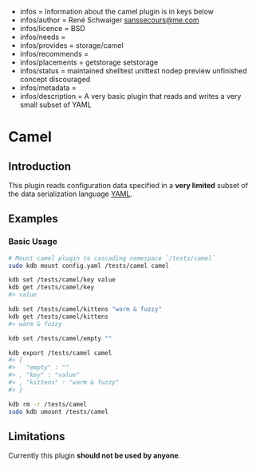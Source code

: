 - infos = Information about the camel plugin is in keys below
- infos/author = René Schwaiger <sanssecours@me.com>
- infos/licence = BSD
- infos/needs =
- infos/provides = storage/camel
- infos/recommends =
- infos/placements = getstorage setstorage
- infos/status = maintained shelltest unittest nodep preview unfinished concept discouraged
- infos/metadata =
- infos/description = A very basic plugin that reads and writes a very small subset of YAML

# Camel

## Introduction

This plugin reads configuration data specified in a **very limited** subset of  the data serialization language [YAML](http://www.yaml.org).

## Examples

### Basic Usage

```sh
# Mount camel plugin to cascading namespace `/tests/camel`
sudo kdb mount config.yaml /tests/camel camel

kdb set /tests/camel/key value
kdb get /tests/camel/key
#> value

kdb set /tests/camel/kittens "warm & fuzzy"
kdb get /tests/camel/kittens
#> warm & fuzzy

kdb set /tests/camel/empty ""

kdb export /tests/camel camel
#> {
#>   "empty" : ""
#> , "key" : "value"
#> , "kittens" : "warm & fuzzy"
#> }

kdb rm -r /tests/camel
sudo kdb umount /tests/camel
```

## Limitations

Currently this plugin **should not be used by anyone**.
